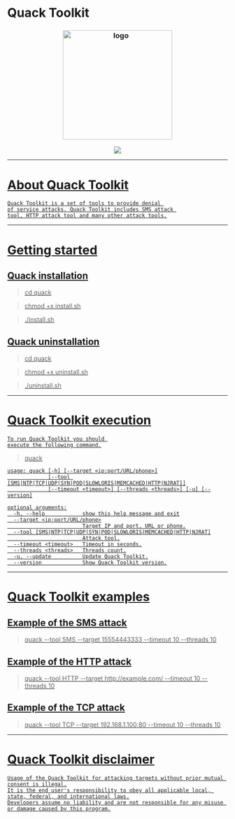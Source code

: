 # Quack Toolkit

<h3 align="center"><img src="https://user-images.githubusercontent.com/54115104/91619952-3d89dc80-e997-11ea-9411-b729c3d49eb4.png" alt="logo" height="250px"></h3>

<p align="center">
  <a href="http://entynetproject.simplesite.com/">
    <img src="https://img.shields.io/badge/entynetproject-Ivan%20Nikolsky-blue.svg">

***

# About Quack Toolkit

```
Quack Toolkit is a set of tools to provide denial 
of service attacks. Quack Toolkit includes SMS attack 
tool, HTTP attack tool and many other attack tools.
```

***

# Getting started

## Quack installation

> cd quack

> chmod +x install.sh

> ./install.sh

## Quack uninstallation

> cd quack

> chmod +x uninstall.sh

> ./uninstall.sh

***

# Quack Toolkit execution

```
To run Quack Toolkit you should 
execute the following command.
```

> quack

```
usage: quack [-h] [--target <ip:port/URL/phone>]
             [--tool [SMS|NTP|TCP|UDP|SYN|POD|SLOWLORIS|MEMCACHED|HTTP|NJRAT]]
             [--timeout <timeout>] [--threads <threads>] [-u] [--version]

optional arguments:
  -h, --help            show this help message and exit
  --target <ip:port/URL/phone>
                        Target IP and port, URL or phone.
  --tool [SMS|NTP|TCP|UDP|SYN|POD|SLOWLORIS|MEMCACHED|HTTP|NJRAT]
                        Attack tool.
  --timeout <timeout>   Timeout in seconds.
  --threads <threads>   Threads count.
  -u, --update          Update Quack Toolkit.
  --version             Show Quack Toolkit version.
```

***
  
# Quack Toolkit examples

## Example of the SMS attack
    
> quack --tool SMS --target 15554443333 --timeout 10 --threads 10
    
## Example of the HTTP attack

> quack --tool HTTP --target http://<span></span>example.com/ --timeout 10 --threads 10
    
## Example of the TCP attack

> quack --tool TCP --target 192.168.1.100:80 --timeout 10 --threads 10

***

# Quack Toolkit disclaimer

```
Usage of the Quack Toolkit for attacking targets without prior mutual consent is illegal.
It is the end user's responsibility to obey all applicable local, state, federal, and international laws.
Developers assume no liability and are not responsible for any misuse or damage caused by this program.
```
